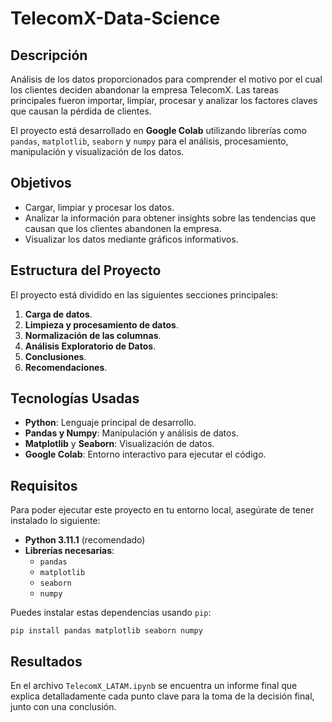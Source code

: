 <h1><b>TelecomX-Data-Science</b></h1>

<h2>Descripción</h2>
  <p>Análisis de los datos proporcionados para comprender el motivo por el cual los clientes deciden abandonar la empresa TelecomX. Las tareas principales fueron importar, limpiar, procesar y analizar los factores claves que causan la pérdida de clientes.</p>
  <p>El proyecto está desarrollado en <strong>Google Colab</strong> utilizando librerías como <code>pandas</code>, <code>matplotlib</code>, <code>seaborn</code> y <code>numpy</code> para el análisis, procesamiento, manipulación y visualización de los datos.</p>

<h2>Objetivos</h2>
  <ul>
    <li>Cargar, limpiar y procesar los datos.</li>
    <li>Analizar la información para obtener insights sobre las tendencias que causan que los clientes abandonen la empresa.</li>
    <li>Visualizar los datos mediante gráficos informativos.</li>
  </ul>

<h2>Estructura del Proyecto</h2>
  <p>El proyecto está dividido en las siguientes secciones principales:</p>
  <ol>
    <li><strong>Carga de datos</strong>.</li>
    <li><strong>Limpieza y procesamiento de datos</strong>.</li>
    <li><strong>Normalización de las columnas</strong>.</li>
    <li><strong>Análisis Exploratorio de Datos</strong>.</li>
    <li><strong>Conclusiones</strong>.</li>
    <li><strong>Recomendaciones</strong>.</li>
  </ol>

<h2>Tecnologías Usadas</h2>
  <ul>
    <li><strong>Python</strong>: Lenguaje principal de desarrollo.</li>
    <li><strong>Pandas y Numpy</strong>: Manipulación y análisis de datos.</li>
    <li><strong>Matplotlib</strong> y <strong>Seaborn</strong>: Visualización de datos.</li>
    <li><strong>Google Colab</strong>: Entorno interactivo para ejecutar el código.</li>
  </ul>

<h2>Requisitos</h2>
  <p>Para poder ejecutar este proyecto en tu entorno local, asegúrate de tener instalado lo siguiente:</p>
  <ul>
    <li><strong>Python 3.11.1</strong> (recomendado)</li>
    <li><strong>Librerías necesarias</strong>:
      <ul>
        <li><code>pandas</code></li>
        <li><code>matplotlib</code></li>
        <li><code>seaborn</code></li>
        <li><code>numpy</code></li>
      </ul>
    </li>
  </ul>
  <p>Puedes instalar estas dependencias usando <code>pip</code>:</p>
  <pre><code>pip install pandas matplotlib seaborn numpy</code></pre>

<h2>Resultados</h2>
  <p>En el archivo <code>TelecomX_LATAM.ipynb</code> se encuentra un informe final que explica detalladamente cada punto clave para la toma de la decisión final, junto con una conclusión.</p>
